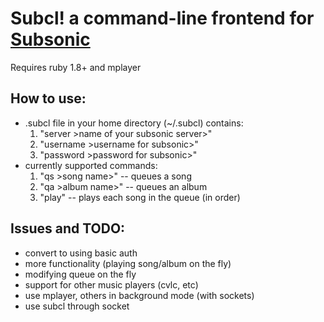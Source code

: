 Subcl! a command-line frontend for [Subsonic][sub]
==================================================

[sub]: http://subsonic.org

Requires ruby 1.8+ and mplayer

How to use:
-----------
 - .subcl file in your home directory (~/.subcl) contains:
   1. "server &gt;name of your subsonic server>"
   2. "username &gt;username for subsonic>"
   3. "password &gt;password for subsonic>"
 - currently supported commands:
   1. "qs &gt;song name>" -- queues a song
   2. "qa &gt;album name>" -- queues an album
   3. "play" -- plays each song in the queue (in order)

Issues and TODO:
----------------
 - convert to using basic auth
 - more functionality (playing song/album on the fly)
 - modifying queue on the fly
 - support for other music players (cvlc, etc)
 - use mplayer, others in background mode (with sockets)
 - use subcl through socket
